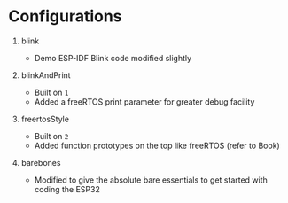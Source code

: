 # Configurations

1. blink
	* Demo ESP-IDF Blink code modified slightly

2. blinkAndPrint
	* Built on `1`
	* Added a freeRTOS print parameter for greater debug facility

3. freertosStyle
	* Built on `2`
	* Added function prototypes on the top like freeRTOS (refer to Book)

4. barebones
	* Modified to give the absolute bare essentials to get started with coding the ESP32

